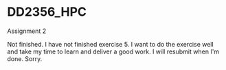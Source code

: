 # DD2356_HPC
Assignment 2

Not finished. I have not finished exercise 5. I want to do the exercise well and take my time to learn and deliver a good work. I will resubmit when I'm done. Sorry.
